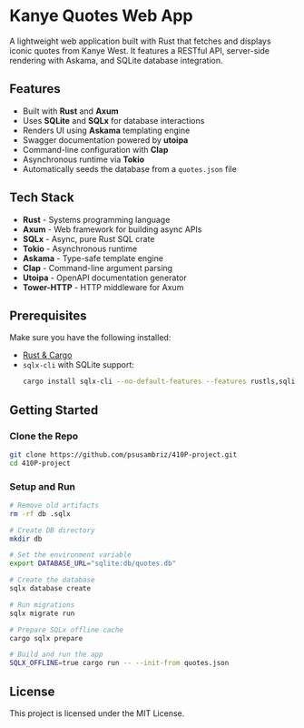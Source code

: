 
# Kanye Quotes Web App

A lightweight web application built with Rust that fetches and displays iconic quotes from Kanye West. It features a RESTful API, server-side rendering with Askama, and SQLite database integration.

## Features

- Built with **Rust** and **Axum**
- Uses **SQLite** and **SQLx** for database interactions
- Renders UI using **Askama** templating engine
- Swagger documentation powered by **utoipa**
- Command-line configuration with **Clap**
- Asynchronous runtime via **Tokio**
- Automatically seeds the database from a `quotes.json` file

## Tech Stack

- **Rust** - Systems programming language
- **Axum** - Web framework for building async APIs
- **SQLx** - Async, pure Rust SQL crate
- **Tokio** - Asynchronous runtime
- **Askama** - Type-safe template engine
- **Clap** - Command-line argument parsing
- **Utoipa** - OpenAPI documentation generator
- **Tower-HTTP** - HTTP middleware for Axum

## Prerequisites

Make sure you have the following installed:

- [Rust & Cargo](https://rustup.rs/)
- `sqlx-cli` with SQLite support:
  ```bash
  cargo install sqlx-cli --no-default-features --features rustls,sqlite
  ```

## Getting Started

### Clone the Repo

```bash
git clone https://github.com/psusambriz/410P-project.git
cd 410P-project
```

### Setup and Run

```bash
# Remove old artifacts
rm -rf db .sqlx

# Create DB directory
mkdir db

# Set the environment variable
export DATABASE_URL="sqlite:db/quotes.db"

# Create the database
sqlx database create

# Run migrations
sqlx migrate run

# Prepare SQLx offline cache
cargo sqlx prepare

# Build and run the app
SQLX_OFFLINE=true cargo run -- --init-from quotes.json
```
## License

This project is licensed under the MIT License.
